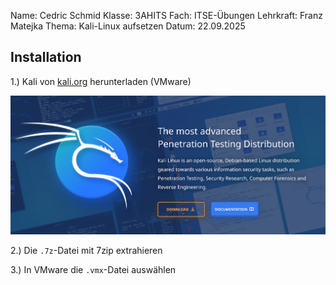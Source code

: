 Name: Cedric Schmid
Klasse: 3AHITS
Fach: ITSE-Übungen
Lehrkraft: Franz Matejka
Thema: Kali-Linux aufsetzen
Datum: 22.09.2025

## Installation

1.) Kali von [kali.org]() herunterladen (VMware)

![](https://raw.githubusercontent.com/w17chh47/4AHITS_ITSE_Schmid/refs/heads/main/imgs/kali.png)

2.) Die `.7z`-Datei mit 7zip extrahieren

3.) In VMware die `.vmx`-Datei auswählen

